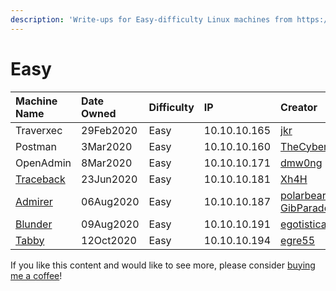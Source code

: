 ```yaml
---
description: 'Write-ups for Easy-difficulty Linux machines from https://hackthebox.eu'
---
```


# Easy

| Machine Name | Date Owned | Difficulty | IP | Creator |
| :--- | :--- | :--- | :--- | :--- |
| Traverxec | 29Feb2020 | Easy | 10.10.10.165 | [jkr](https://www.hackthebox.eu/home/users/profile/77141) |
| Postman | 3Mar2020 | Easy | 10.10.10.160 | [TheCyberGeek](https://www.hackthebox.eu/home/users/profile/114053) |
| OpenAdmin | 8Mar2020 | Easy | 10.10.10.171 | [dmw0ng](https://www.hackthebox.eu/home/users/profile/82600) |
| [Traceback](traceback-write-up.md) | 23Jun2020 | Easy | 10.10.10.181 | [Xh4H](https://www.hackthebox.eu/home/users/profile/21439) |
| [Admirer](admirer-write-up.md) | 06Aug2020 | Easy | 10.10.10.187 | [polarbearer](https://www.hackthebox.eu/home/users/profile/159204) & [GibParadox](https://www.hackthebox.eu/home/users/profile/125033) |
| [Blunder](blunder-write-up.md) | 09Aug2020 | Easy | 10.10.10.191 | [egotisticalSW](https://www.hackthebox.eu/home/users/profile/94858) |
| [Tabby](tabby-write-up.md) | 12Oct2020 | Easy | 10.10.10.194 | [egre55](https://app.hackthebox.eu/users/1190) |

If you like this content and would like to see more, please consider [buying me a coffee](https://www.buymeacoffee.com/zweilosec)!

